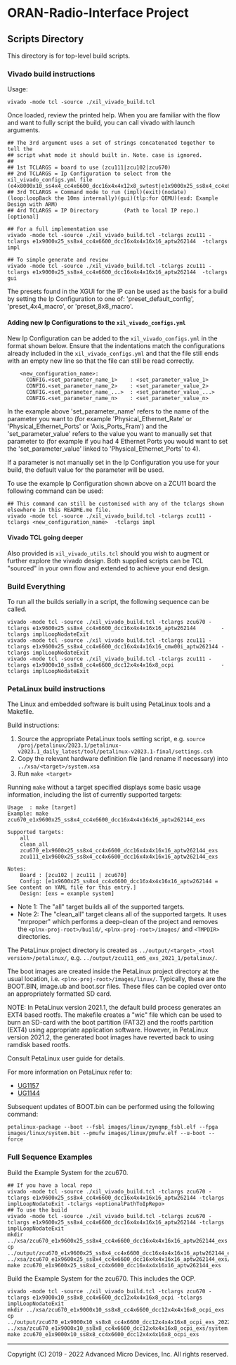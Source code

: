 # ORAN-Radio-Interface Project

## Scripts Directory

This directory is for top-level build scripts.

### Vivado build instructions

Usage: 
```console
vivado -mode tcl -source ./xil_vivado_build.tcl
```
Once loaded, review the printed help. When you are familiar with the flow and want to fully script the build, you can call vivado with launch arguments.
```console
## The 3rd argument uses a set of strings concatenated together to tell the 
## script what mode it should built in. Note. case is ignored.
## 
## 1st TCLARGS = board to use (zcu111|zcu102|zcu670)
## 2nd TCLARGS = Ip Configuration to select from the xil_vivado_configs.yml file (e4x8000x10_ss4x4_cc4x6600_dcc16x4x4x12x8_swtest|e1x9000x25_ss8x4_cc4x6600_dcc16x4x4x16x16_cmw00i_aptw262144|...)
## 3rd TCLARGS = Command mode to run (impl)(exit)(nodate)(loop:loopBack the 10ms internally)(gui)(tlp:for QEMU)(exd: Example Design with ARM)
## 4rd TCLARGS = IP Directory        (Path to local IP repo.) [optional]

## For a full implementation use
vivado -mode tcl -source ./xil_vivado_build.tcl -tclargs zcu111 -tclargs e1x9000x25_ss8x4_cc4x6600_dcc16x4x4x16x16_aptw262144  -tclargs impl

## To simple generate and review
vivado -mode tcl -source ./xil_vivado_build.tcl -tclargs zcu111 -tclargs e1x9000x25_ss8x4_cc4x6600_dcc16x4x4x16x16_aptw262144  -tclargs gui
```

The presets found in the XGUI for the IP can be used as the basis for a build by setting the Ip Configuration to one of: 'preset_default_config', 'preset_4x4_macro', or 'preset_8x8_macro'.

#### **Adding new Ip Configurations to the `xil_vivado_configs.yml`**
New Ip Configuration can be added to the `xil_vivado_configs.yml` in the format shown below. Ensure that the indentations match the configurations already included in the `xil_vivado_configs.yml` and that the file still ends with an empty new line so that the file can still be read correctly.  

```console
    <new_configuration_name>:
      CONFIG.<set_parameter_name_1>    : <set_parameter_value_1> 
      CONFIG.<set_parameter_name_2>    : <set_parameter_value_2> 
      CONFIG.<set_parameter_name_...>  : <set_parameter_value_...> 
      CONFIG.<set_parameter_name_n>    : <set_parameter_value_n> 
```

In the example above 'set_parameter_name' refers to the name of the parameter you want to (for example 'Physical_Ethernet_Rate' or 'Physical_Ethernet_Ports' or 'Axis_Ports_Fram') and the 'set_parameter_value' refers to the value you want to manually set that parameter to (for example if you had 4 Ethernet Ports you would want to set the 'set_parameter_value' linked to 'Physical_Ethernet_Ports' to 4).
 
If a parameter is not manually set in the Ip Configuration you use for your build, the default value for the parameter will be used.

To use the example Ip Configuration shown above on a ZCU11 board the following command can be used:

``` console
## This command can still be customised with any of the tclargs shown elsewhere in this README.me file.
vivado -mode tcl -source ./xil_vivado_build.tcl -tclargs zcu111 -tclargs <new_configuration_name>  -tclargs impl
```

#### **Vivado TCL going deeper**
Also provided is `xil_vivado_utils.tcl` should you wish to augment or further explore the vivado design. Both supplied scripts
can be TCL "sourced" in your own flow and extended to achieve your end design.

### Build Everything
To run all the builds serially in a script, the following sequence can be called.
```console
vivado -mode tcl -source ./xil_vivado_build.tcl -tclargs zcu670 -tclargs e1x9600x25_ss8x4_cc4x6600_dcc16x4x4x16x16_aptw262144        -tclargs implLoopNodateExit
vivado -mode tcl -source ./xil_vivado_build.tcl -tclargs zcu111 -tclargs e1x9600x25_ss8x4_cc4x6600_dcc16x4x4x16x16_cmw00i_aptw262144 -tclargs implLoopNodateExit
vivado -mode tcl -source ./xil_vivado_build.tcl -tclargs zcu111 -tclargs e1x9000x10_ss8x8_cc4x6600_dcc12x4x4x16x8_ocpi               -tclargs implLoopNodateExit
```

### PetaLinux build instructions

The Linux and embedded software is built using PetaLinux tools and a Makefile.

Build instructions:
1. Source the appropriate PetaLinux tools setting script, e.g. `source /proj/petalinux/2023.1/petalinux-v2023.1_daily_latest/tool/petalinux-v2023.1-final/settings.csh`
2. Copy the relevant hardware definition file (and rename if necessary) into `../xsa/<target>/system.xsa`
3. Run `make <target>`

Running `make` without a target specified displays some basic usage information, including the list of currently supported targets:

~~~
Usage  : make [target]
Example: make zcu670_e1x9600x25_ss8x4_cc4x6600_dcc16x4x4x16x16_aptw262144_exs

Supported targets:
    all
    clean_all
    zcu670_e1x9600x25_ss8x4_cc4x6600_dcc16x4x4x16x16_aptw262144_exs
    zcu111_e1x9600x25_ss8x4_cc4x6600_dcc16x4x4x16x16_aptw262144_exs

Notes:
    Board : [zcu102 | zcu111 | zcu670]
    Config: [e1x9600x25_ss8x4_cc4x6600_dcc16x4x4x16x16_aptw262144 = See content on YAML file for this entry.]
    Design: [exs = example system]
~~~

* Note 1: The "all" target builds all of the supported targets.
* Note 2: The "clean_all" target cleans all of the supported targets.
It uses "mrproper" which performs a deep-clean of the project and removes the `<plnx-proj-root>/build/`, `<plnx-proj-root>/images/` and `<TMPDIR>` directories.

The PetaLinux project directory is created as `../output/<target>_<tool version>/petalinux/`, e.g. `../output/zcu111_om5_exs_2021_1/petalinux/`.

The boot images are created inside the PetaLinux project directory at the usual location, i.e. `<plnx-proj-root>/images/linux/`. Typically, these are the BOOT.BIN, image.ub and boot.scr files. These files can be copied over onto an appropriately formatted SD card.

NOTE: In PetaLinux version 2021.1, the default build process generates an EXT4 based rootfs. The makefile creates a "wic" file which can be used to burn an SD-card with the boot partition (FAT32) and the rootfs partition (EXT4) using appropriate application software. However, in PetaLinux version 2021.2, the generated boot images have reverted back to using ramdisk based rootfs.

Consult PetaLinux user guide for details.

For more information on PetaLinux refer to:
* [UG1157](https://www.xilinx.com/support/documentation/sw_manuals/xilinx2019_2/ug1157-petalinux-tools-command-line-guide.pdf)
* [UG1144](https://www.xilinx.com/support/documentation/sw_manuals/xilinx2019_2/ug1144-petalinux-tools-reference-guide.pdf)

Subsequent updates of BOOT.bin can be performed using the following command:
```console
petalinux-package --boot --fsbl images/linux/zynqmp_fsbl.elf --fpga images/linux/system.bit --pmufw images/linux/pmufw.elf --u-boot --force
```

### Full Sequence Examples
Build the Example System for the zcu670.
```console
## If you have a local repo
vivado -mode tcl -source ./xil_vivado_build.tcl -tclargs zcu670 -tclargs e1x9600x25_ss8x4_cc4x6600_dcc16x4x4x16x16_aptw262144 -tclargs implLoopNodateExit -tclargs <optionalPathToIpRepo>
## To use the build
vivado -mode tcl -source ./xil_vivado_build.tcl -tclargs zcu670 -tclargs e1x9600x25_ss8x4_cc4x6600_dcc16x4x4x16x16_aptw262144 -tclargs implLoopNodateExit 
mkdir ../xsa/zcu670_e1x9600x25_ss8x4_cc4x6600_dcc16x4x4x16x16_aptw262144_exs
cp ../output/zcu670_e1x9600x25_ss8x4_cc4x6600_dcc16x4x4x16x16_aptw262144_exs_2022_1/vivado/system.xsa ../xsa/zcu670_e1x9600x25_ss8x4_cc4x6600_dcc16x4x4x16x16_aptw262144_exs/system.xsa
make zcu670_e1x9600x25_ss8x4_cc4x6600_dcc16x4x4x16x16_aptw262144_exs
```
Build the Example System for the zcu670. This includes the OCP.
```console
vivado -mode tcl -source ./xil_vivado_build.tcl -tclargs zcu670 -tclargs e1x9000x10_ss8x8_cc4x6600_dcc12x4x4x16x8_ocpi -tclargs implLoopNodateExit 
mkdir ../xsa/zcu670_e1x9000x10_ss8x8_cc4x6600_dcc12x4x4x16x8_ocpi_exs
cp ../output/zcu670_e1x9000x10_ss8x8_cc4x6600_dcc12x4x4x16x8_ocpi_exs_2022_1/vivado/system.xsa ../xsa/zcu670_e1x9000x10_ss8x8_cc4x6600_dcc12x4x4x16x8_ocpi_exs/system.xsa
make zcu670_e1x9000x10_ss8x8_cc4x6600_dcc12x4x4x16x8_ocpi_exs
```

---

Copyright (C) 2019 - 2022  Advanced Micro Devices, Inc.  All rights reserved.
